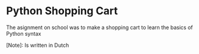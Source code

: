 # Python Shopping Cart
The asignment on school was to make a shopping cart to learn the basics of Python syntax

[Note]: Is written in Dutch
